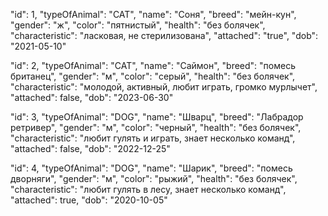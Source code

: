"id": 1,
"typeOfAnimal": "CAT",
"name": "Соня",
"breed": "мейн-кун",
"gender": "ж",
"color": "пятнистый",
"health": "без болячек",
"characteristic": "ласковая, не стерилизована",
"attached": "true",
"dob": "2021-05-10"

"id": 2,
"typeOfAnimal": "CAT",
"name": "Саймон",
"breed": "помесь британец",
"gender": "м",
"color": "серый",
"health": "без болячек",
"characteristic": "молодой, активный, любит играть, громко мурлычет",
"attached": false,
"dob": "2023-06-30"

"id": 3,
"typeOfAnimal": "DOG",
"name": "Шварц",
"breed": "Лабрадор ретривер",
"gender": "м",
"color": "черный",
"health": "без болячек",
"characteristic": "любит гулять и играть, знает несколько команд",
"attached": false,
"dob": "2022-12-25"

"id": 4,
"typeOfAnimal": "DOG",
"name": "Шарик",
"breed": "помесь дворняги",
"gender": "м",
"color": "рыжий",
"health": "без болячек",
"characteristic": "любит гулять в лесу, знает несколько команд",
"attached": true,
"dob": "2020-10-05"